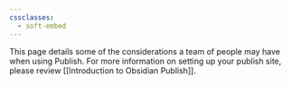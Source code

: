 ```yaml
---
cssclasses:
  - soft-embed
---
```

This page details some of the considerations a team of people may have when using Publish. For more information on setting up your publish site, please review [[Introduction to Obsidian Publish]].

## 
